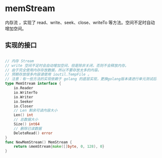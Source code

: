 # memStream
内存流 ，实现了 read、write、seek、close、writeTo 等方法。空间不足时自动增加空间。

## 实现的接口

```go

// 内存 Stream
// write 空间不足时会自动增加空间，但是除非关闭，否则不会释放内存。
// 由于完全使用内存存放数据，所以不要存放太多的内容。
// 预期存放很多内容请使用 ioutil.TempFile 。
// 注意：有一些方法的实现依赖于 golang 的底层实现，更换golang版本请进行单元测试后次使用。
type MemStream interface {
	io.Reader
	io.WriterTo
	io.Writer
	io.Seeker
	io.Closer
	// Len 剩余可读内容大小
	Len() int
	// 总数据大小
	Size() int64
	// 删除已读数据
	DeleteRead() error
}
func NewMemStream() MemStream {
	return &memStream{make([]byte, 0, 128), 0}
}

```